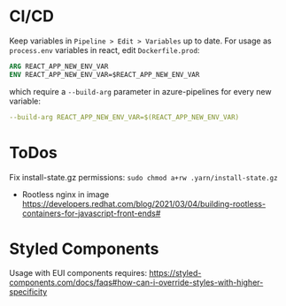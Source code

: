# CI/CD

Keep variables in ``Pipeline > Edit > Variables`` up to date.
For usage as ``process.env`` variables in react, edit ``Dockerfile.prod``:

```dockerfile
ARG REACT_APP_NEW_ENV_VAR
ENV REACT_APP_NEW_ENV_VAR=$REACT_APP_NEW_ENV_VAR
```

which require a ``--build-arg`` parameter in azure-pipelines for every new variable:
```yaml
--build-arg REACT_APP_NEW_ENV_VAR=$(REACT_APP_NEW_ENV_VAR)
```

# ToDos

Fix install-state.gz permissions:
``sudo chmod a+rw .yarn/install-state.gz``

- Rootless nginx in image
  https://developers.redhat.com/blog/2021/03/04/building-rootless-containers-for-javascript-front-ends#

# Styled Components

Usage with EUI components requires:
https://styled-components.com/docs/faqs#how-can-i-override-styles-with-higher-specificity

